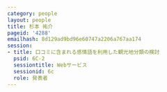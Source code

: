 ```yaml
---
category: people
layout: people
title: 杉本 祐介
pageid: '4288'
emailhash: 8d129ad9bd96e60747a2206a767aa174
session:
- title: 口コミに含まれる感情語を利用した観光地分類の検討
  psid: 6C-2
  sessiontitle: Webサービス
  sessionid: 6c
  role: 発表者
---
```

